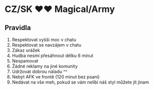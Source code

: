 # CZ/SK ♥♥ Magical/Army

## Pravidla
  1. Respektovat vyšši moc v chatu
  2. Respektovat se navzájem v chatu
  3. Zákaz urážek
  4. Hudba nesmí přesáhnout délku 6 minut
  5. Nespamovat
  6. Žádné reklamy na jiné komunity
  7. Udržovat dobrou náladu ^^
  8. Nebýt AFK ve frontě (120 minut bez psaní)
  9. Nedávat na vše meh, pokud se vám nelíbí náš styl můžete jít jinam
